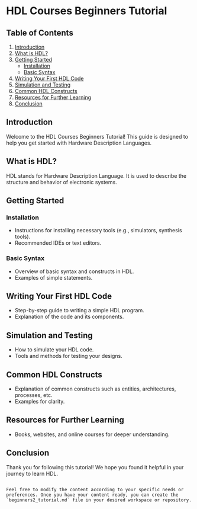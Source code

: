 # HDL Courses Beginners Tutorial

## Table of Contents
1. [Introduction](#introduction)
2. [What is HDL?](#what-is-hdl)
3. [Getting Started](#getting-started)
   - [Installation](#installation)
   - [Basic Syntax](#basic-syntax)
4. [Writing Your First HDL Code](#writing-your-first-hdl-code)
5. [Simulation and Testing](#simulation-and-testing)
6. [Common HDL Constructs](#common-hdl-constructs)
7. [Resources for Further Learning](#resources-for-further-learning)
8. [Conclusion](#conclusion)

## Introduction
Welcome to the HDL Courses Beginners Tutorial! This guide is designed to help you get started with Hardware Description Languages.

## What is HDL?
HDL stands for Hardware Description Language. It is used to describe the structure and behavior of electronic systems.

## Getting Started

### Installation
- Instructions for installing necessary tools (e.g., simulators, synthesis tools).
- Recommended IDEs or text editors.

### Basic Syntax
- Overview of basic syntax and constructs in HDL.
- Examples of simple statements.

## Writing Your First HDL Code
- Step-by-step guide to writing a simple HDL program.
- Explanation of the code and its components.

## Simulation and Testing
- How to simulate your HDL code.
- Tools and methods for testing your designs.

## Common HDL Constructs
- Explanation of common constructs such as entities, architectures, processes, etc.
- Examples for clarity.

## Resources for Further Learning
- Books, websites, and online courses for deeper understanding.

## Conclusion
Thank you for following this tutorial! We hope you found it helpful in your journey to learn HDL.
```

Feel free to modify the content according to your specific needs or preferences. Once you have your content ready, you can create the `beginners2_tutorial.md` file in your desired workspace or repository.